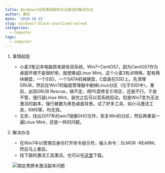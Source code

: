 ```yaml
---
title: Windows7出现黑屏副本无法激活的解决办法
author: 黄俭
date: '2019-10-15'
slug: windows7-black-unactived-solved
categories:
  - Computer
tags:
  - computer
---
```

1. 事情起因
    - 小麦3笔记本电脑原来装有双系统，Win7+CentOS7。因为CentOS7作为桌面环境不是很好用，就想换成Linux Mint。这个小麦3有点特殊，配有两块硬盘，一个SSD，一个SATA机械硬盘，C盘装在SSD上。先清理GRUB，然后在Win7的磁盘管理器中删掉Linux分区（位于SSD中）。重启，出现GRUB Rescue，搞不定，用PE盘修复引导区，还是不行。于是不管，强行装Linux Mint，装完之后可以双系统启动，但是Win7变为无法激活的副本，强行被置为黑色桌面背景。试了好多工具，如小马激活工具，KMS等，均无效。
    - 无奈，找出2017年的win7镜像GHO文件，恢复Win的分区，然后再重装一遍Linux Mint，还是一样的问题。
    
1. 解决办法
    - 在Win7中以管理员身份打开命令提示符，输入命令：SLMGR -REARM，然后马上重启。
    - 找下面的激活工具激活。也可以在[这里](/post/2019-10-15-windows7-black-unactived-solved_files/win7activation_downcc.com.zip)下载。
    
    ![搞定黑屏未激活副本问题](/post/2019-10-15-windows7-black-unactived-solved_files/win7_black.jpg)
